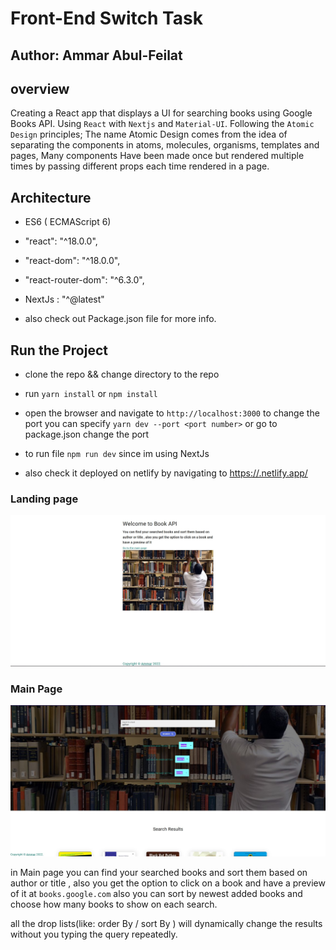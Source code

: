 # Front-End Switch Task

## Author: Ammar Abul-Feilat

## overview

Creating a React app that displays a UI for searching books using Google Books API. Using `React` with `Nextjs` and `Material-UI`. Following the `Atomic Design` principles; The name Atomic Design comes from the idea of separating the components in atoms, molecules, organisms, templates and pages, Many components Have been made once but rendered multiple times by passing different props each time rendered in a page.

## Architecture

- ES6 ( ECMAScript 6)
- "react": "^18.0.0",
- "react-dom": "^18.0.0",
- "react-router-dom": "^6.3.0",
- NextJs : "^@latest"

- also check out Package.json file for more info.

## Run the Project

- clone the repo && change directory to the repo

- run `yarn install` or `npm install`

- open the browser and navigate to `http://localhost:3000` to change the port you can specify `yarn dev --port <port number>` or go to package.json change the port

- to run file `npm run dev` since im using NextJs

- also check it deployed on netlify by navigating to <https://.netlify.app/>

### Landing page

![landing](./public/LandingPage.jpg)

### Main Page

![Main](./public/searchPage.JPG)

in Main page you can find your searched books and sort them based on author or title , also you get the option to click on a book and have a preview of it at `books.google.com` also you can sort by newest added books and choose how many books to show on each search.

all the drop lists(like: order By / sort By ) will dynamically change the results without you typing the query repeatedly.
